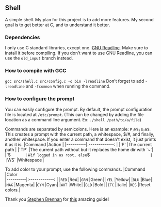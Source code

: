 ## Shell
A simple shell. My plan for this project is to add more features. My second goal is to get better at C, and to understand it better.

### Dependencies
I only use C standard libraries, except one. [GNU Readline](https://tiswww.case.edu/php/chet/readline/rltop.html). Make sure to install it before compiling. If you don't want to use GNU Readline, you can use the `old_input` branch instead.

### How to compile with GCC
`gcc src/shell.c src/config.c -o bin -lreadline` Don't forget to add `-lreadline` and `-fcommon` when running the command.

### How to configure the prompt
You can easily configure the prompt. By default, the prompt configuration file is located at `/etc/prompt`. (This can be changed by adding the file location as a command line argument. Ex: `./shell /path/to/a/file`)

Commands are separated by semicolons. Here is an example: `P;WS;$;WS`. This creates a prompt with the current path, a whitespace, $/#, and finally, another whitespace. If you enter a command that doesn't exist, it just prints it as it is.
|Command   |Action                                                        |
|----------|:-------------:                                               |
|`P`       |The current path                                              |
|`TP`      |The current path without but it replaces the home dir with `~`|
|`$`       |`#` if logged in as root, else `$`                            |
|`WS`      |Whitespace                                                    |

To add color to your prompt, use the following commands.
|Command   |Color                                                        
|----------|:-------------:                                               |
|`RED`     |Red|
|`GRN`     |Green|
|`YEL`     |Yellow|
|`BLU`     |Blue|
|`MAG`     |Magenta|
|`CYN`     |Cyan|
|`WHT`     |White|
|`BLD`     |Bold|
|`ITC`     |Italic|
|`RES`     |Reset colors.|

Thank you [Stephen Brennan](https://github.com/brenns10) for [this](https://brennan.io/2015/01/16/write-a-shell-in-c/) amazing guide!